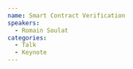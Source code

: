 ```yaml
---
name: Smart Contract Verification
speakers:
  - Romain Soulat
categories:
  - Talk
  - Keynote
---
```

